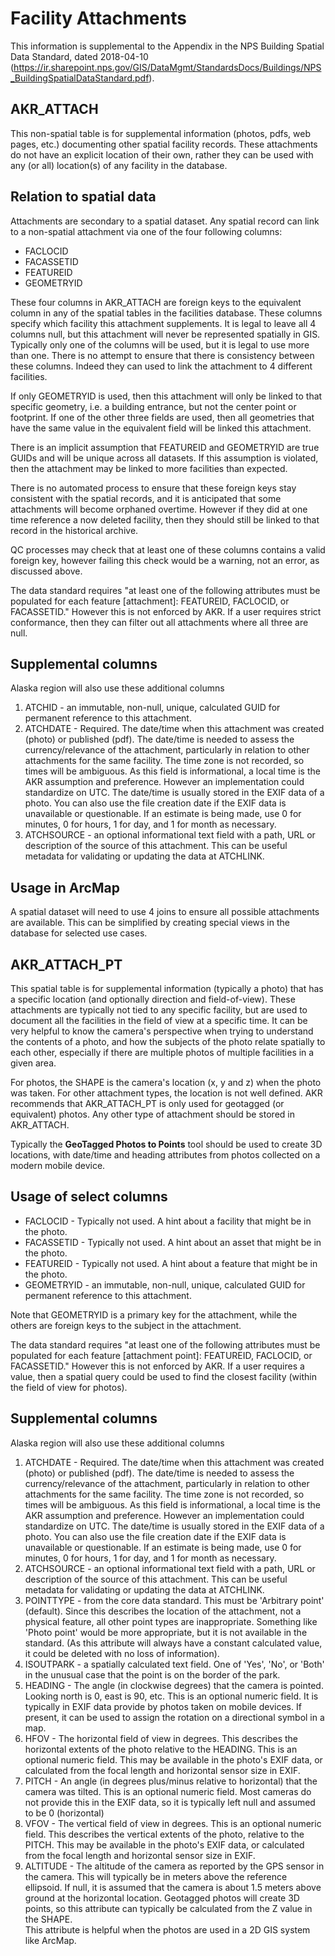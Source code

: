 Facility Attachments
====================
This information is supplemental to the Appendix in the NPS Building Spatial Data Standard, dated 2018-04-10 (https://ir.sharepoint.nps.gov/GIS/DataMgmt/StandardsDocs/Buildings/NPS_BuildingSpatialDataStandard.pdf).

AKR_ATTACH
----------
This non-spatial table is for supplemental information (photos, pdfs, web pages, etc.)
documenting other spatial facility records.  These attachments do not have an explicit
location of their own, rather they can be used with any (or all) location(s) of any
facility in the database.

## Relation to spatial data

Attachments are secondary to a spatial dataset.  Any spatial record
can link to a non-spatial attachment via one of the four following columns:

* FACLOCID
* FACASSETID
* FEATUREID
* GEOMETRYID

These four columns in AKR_ATTACH are foreign keys to the equivalent column in any of
the spatial tables in the facilities database. These columns specify
which facility this attachment supplements.  It is legal to leave all 4 columns
null, but this attachment will never be represented spatially in GIS.
Typically only one of the columns will be used, but it is legal to use more than
one.  There is no attempt to ensure that there is consistency between these columns.
Indeed they can used to link the attachment to 4 different facilities.

If only GEOMETRYID is used, then this attachment will only be linked to that specific
geometry, i.e. a building entrance, but not the center point or footprint.  If
one of the other three fields are used, then all geometries that have the same
value in the equivalent field will be linked this attachment.

There is an implicit assumption that FEATUREID and GEOMETRYID are true GUIDs and
will be unique across all datasets.  If this assumption is violated, then the
attachment may be linked to more facilities than expected.

There is no automated process to ensure that these foreign keys stay consistent with the
spatial records, and it is anticipated that some attachments will become orphaned overtime.
However if they did at one time reference a now deleted facility, then they should still
be linked to that record in the historical archive.

QC processes may check that at least one of these columns contains a valid foreign key,
however failing this check would be a warning, not an error, as discussed above.

The data standard requires "at least one of the following attributes must be
populated for each feature [attachment]: FEATUREID, FACLOCID, or FACASSETID."
However this is not enforced by AKR.  If a user requires strict conformance,
then they can filter out all attachments where all three are null.

## Supplemental columns

Alaska region will also use these additional columns

1. ATCHID - an immutable, non-null, unique, calculated GUID for permanent reference
   to this attachment.
2. ATCHDATE - Required. The date/time when this attachment was created (photo) or
   published (pdf).  The date/time is needed to assess the currency/relevance of the
   attachment, particularly in relation to other attachments for the same facility.
   The time zone is not recorded, so times will be ambiguous.
   As this field is informational, a local time is the AKR assumption and preference.
   However an implementation could standardize on UTC.  The date/time is usually stored
   in the EXIF data of a photo.  You can also use the file creation date if the
   EXIF data is unavailable or questionable.  If an estimate is being made, use 0
   for minutes, 0 for hours, 1 for day, and 1 for month as necessary.
3. ATCHSOURCE - an optional informational text field with a path, URL or description
   of the source of this attachment.  This can be useful metadata for validating
   or updating the data at ATCHLINK.

## Usage in ArcMap

A spatial dataset will need to use 4 joins to ensure all possible
attachments are available.  This can be simplified by creating special views in the
database for selected use cases.

AKR_ATTACH_PT
-------------
This spatial table is for supplemental information (typically a photo) that has
a specific location (and optionally direction and field-of-view).  These attachments
are typically not tied to any specific facility, but are used to document all the
facilities in the field of view at a specific time.  It can be very helpful to know
the camera's perspective when trying to understand the contents of a photo, and how
the subjects of the photo relate spatially to each other, especially if there are
multiple photos of multiple facilities in a given area.

For photos, the SHAPE is the camera's location (x, y and z) when the photo was
taken. For other attachment types, the location is not well defined.  AKR
recommends that AKR_ATTACH_PT is only used for geotagged (or equivalent) photos.
Any other type of attachment should be stored in AKR_ATTACH.

Typically the **GeoTagged Photos to Points** tool should be used to create 3D locations,
with date/time and heading attributes from photos collected on a modern mobile device.

## Usage of select columns

* FACLOCID - Typically not used. A hint about a facility that might be in the photo.
* FACASSETID - Typically not used. A hint about an asset that might be in the photo.
* FEATUREID - Typically not used. A hint about a feature that might be in the photo.
* GEOMETRYID - an immutable, non-null, unique, calculated GUID for permanent reference
  to this attachment.

Note that GEOMETRYID is a primary key for the attachment, while the others are
foreign keys to the subject in the attachment.

The data standard requires "at least one of the following attributes must be
populated for each feature [attachment point]: FEATUREID, FACLOCID, or FACASSETID."
However this is not enforced by AKR.  If a user requires a value, then a spatial query
could be used to find the closest facility (within the field of view for photos).

## Supplemental columns

Alaska region will also use these additional columns

1. ATCHDATE - Required. The date/time when this attachment was created (photo) or
   published (pdf).  The date/time is needed to assess the currency/relevance of the
   attachment, particularly in relation to other attachments for the same facility.
   The time zone is not recorded, so times will be ambiguous.
   As this field is informational, a local time is the AKR assumption and preference.
   However an implementation could standardize on UTC.  The date/time is usually stored
   in the EXIF data of a photo.  You can also use the file creation date if the
   EXIF data is unavailable or questionable.  If an estimate is being made, use 0
   for minutes, 0 for hours, 1 for day, and 1 for month as necessary.
2. ATCHSOURCE - an optional informational text field with a path, URL or description
   of the source of this attachment.  This can be useful metadata for validating
   or updating the data at ATCHLINK.
3. POINTTYPE - from the core data standard.  This must be 'Arbitrary point' (default).
   Since this describes the location of the attachment, not a physical feature, all other
   point types are inappropriate. Something like 'Photo point' would be more appropriate,
   but it is not available in the standard. (As this attribute will always have
   a constant calculated value, it could be deleted with no loss of information).
4. ISOUTPARK - a spatially calculated text field. One of 'Yes', 'No', or 'Both' in the unusual
   case that the point is on the border of the park.
5. HEADING - The angle (in clockwise degrees) that the camera is pointed.  Looking north is 0,
   east is 90, etc. This is an optional numeric field. It is typically in EXIF data provide by
   photos taken on mobile devices. If present, it can be used to assign the
   rotation on a directional symbol in a map.
6. HFOV - The horizontal field of view in degrees.  This describes the horizontal extents of
   the photo relative to the HEADING. This is an optional numeric field. This may be available
   in the photo's EXIF data, or calculated from the focal length and horizontal sensor size in
   EXIF.
7. PITCH - An angle (in degrees plus/minus relative to horizontal) that the camera was tilted.
   This is an optional numeric field.  Most cameras do not provide this in the EXIF data, so
   it is typically left null and assumed to be 0 (horizontal)
8. VFOV - The vertical field of view in degrees. This is an optional numeric field. This
   describes the vertical extents of the photo, relative to the PITCH. This may be available
   in the photo's EXIF data, or calculated from the focal length and horizontal sensor size in
   EXIF.
9. ALTITUDE - The altitude of the camera as reported by the GPS sensor in the camera. This will
   typically be in meters above the reference ellipsoid.  If null, it is assumed that the camera
   is about 1.5 meters above ground at the horizontal location.  Geotagged photos will create 3D
   points, so this attribute can typically be calculated from the Z value in the SHAPE.  
   This attribute is helpful when the photos are used in a 2D GIS system like ArcMap.
